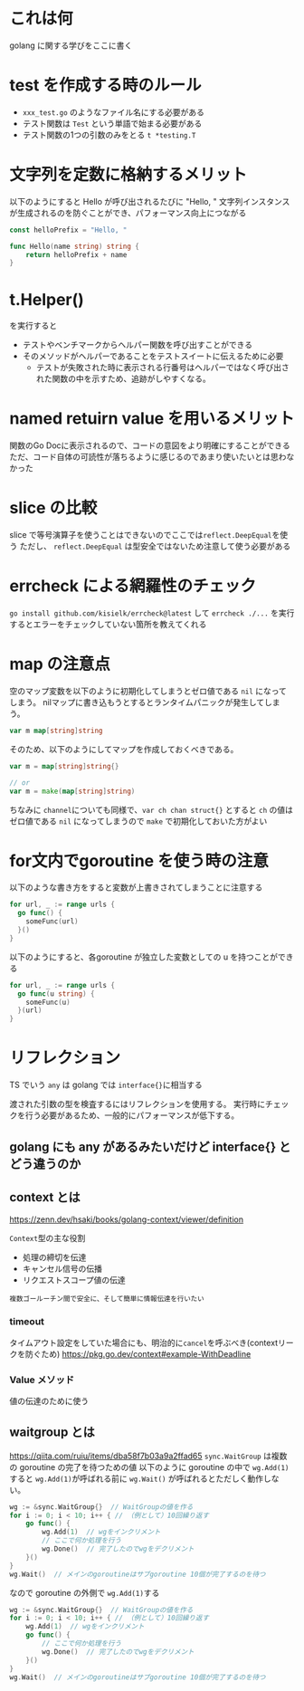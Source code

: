 # これは何
golang に関する学びをここに書く

# test を作成する時のルール
- `xxx_test.go` のようなファイル名にする必要がある
- テスト関数は `Test` という単語で始まる必要がある
- テスト関数の1つの引数のみをとる `t *testing.T`

# 文字列を定数に格納するメリット
以下のようにすると Hello が呼び出されるたびに "Hello, " 文字列インスタンスが生成されるのを防ぐことができ、パフォーマンス向上につながる

```go
const helloPrefix = "Hello, "

func Hello(name string) string {
	return helloPrefix + name
}
```

# t.Helper()
を実行すると
- テストやベンチマークからヘルパー関数を呼び出すことができる
- そのメソッドがヘルパーであることをテストスイートに伝えるために必要
  - テストが失敗された時に表示される行番号はヘルパーではなく呼び出された関数の中を示すため、追跡がしやすくなる。

# named retuirn value を用いるメリット
関数のGo Docに表示されるので、コードの意図をより明確にすることができる
ただ、コード自体の可読性が落ちるように感じるのであまり使いたいとは思わなかった

# slice の比較
slice で等号演算子を使うことはできないのでここでは`reflect.DeepEqual`を使う
ただし、 `reflect.DeepEqual` は型安全ではないため注意して使う必要がある

# errcheck による網羅性のチェック
`go install github.com/kisielk/errcheck@latest` して `errcheck ./...` を実行するとエラーをチェックしていない箇所を教えてくれる

# map の注意点
空のマップ変数を以下のように初期化してしまうとゼロ値である `nil` になってしまう。 nilマップに書き込もうとするとランタイムパニックが発生してしまう。
```go
var m map[string]string
```

そのため、以下のようにしてマップを作成しておくべきである。
```go
var m = map[string]string{}

// or
var m = make(map[string]string)
```

ちなみに `channel`についても同様で、`var ch chan struct{}` とすると `ch` の値はゼロ値である `nil` になってしまうので `make` で初期化しておいた方がよい

# for文内でgoroutine を使う時の注意
以下のような書き方をすると変数が上書きされてしまうことに注意する
```go
for url, _ := range urls {
  go func() {
    someFunc(url)
  }()
}
```
以下のようにすると、各goroutine が独立した変数としての u を持つことができる
```go
for url, _ := range urls {
  go func(u string) {
    someFunc(u)
  }(url)
}
```

# リフレクション
TS でいう `any` は golang では `interface{}`に相当する

渡された引数の型を検査するにはリフレクションを使用する。
実行時にチェックを行う必要があるため、一般的にパフォーマンスが低下する。

## golang にも any があるみたいだけど interface{} とどう違うのか

## context とは
https://zenn.dev/hsaki/books/golang-context/viewer/definition

`Context`型の主な役割
- 処理の締切を伝達
- キャンセル信号の伝播
- リクエストスコープ値の伝達

`複数ゴールーチン間で安全に、そして簡単に情報伝達を行いたい`

### timeout
タイムアウト設定をしていた場合にも、明治的に`cancel`を呼ぶべき(contextリークを防ぐため)
https://pkg.go.dev/context#example-WithDeadline

### Value メソッド
値の伝達のために使う



## waitgroup とは
https://qiita.com/ruiu/items/dba58f7b03a9a2ffad65
`sync.WaitGroup` は複数の goroutine の完了を待つための値
以下のように goroutine の中で `wg.Add(1)`すると `wg.Add(1)`が呼ばれる前に `wg.Wait()` が呼ばれるとただしく動作しない。
```go
wg := &sync.WaitGroup{}  // WaitGroupの値を作る
for i := 0; i < 10; i++ { // （例として）10回繰り返す
    go func() {
        wg.Add(1)  // wgをインクリメント
        // ここで何か処理を行う
        wg.Done()  // 完了したのでwgをデクリメント
    }()
}
wg.Wait()  // メインのgoroutineはサブgoroutine 10個が完了するのを待つ
```
なので goroutine の外側で `wg.Add(1)`する
```go
wg := &sync.WaitGroup{}  // WaitGroupの値を作る
for i := 0; i < 10; i++ { // （例として）10回繰り返す
    wg.Add(1)  // wgをインクリメント
    go func() {
        // ここで何か処理を行う
        wg.Done()  // 完了したのでwgをデクリメント
    }()
}
wg.Wait()  // メインのgoroutineはサブgoroutine 10個が完了するのを待つ
```
